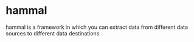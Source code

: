 hammal
======

hammal is a framework in which you can extract data from different data sources to different data destinations
